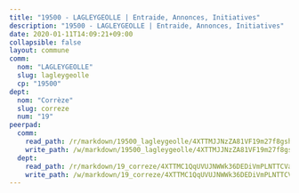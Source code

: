 ```yaml
---
title: "19500 - LAGLEYGEOLLE | Entraide, Annonces, Initiatives"
description: "19500 - LAGLEYGEOLLE | Entraide, Annonces, Initiatives"
date: 2020-01-11T14:09:21+09:00
collapsible: false
layout: commune
comm:
  nom: "LAGLEYGEOLLE"
  slug: lagleygeolle
  cp: "19500"
dept:
  nom: "Corrèze"
  slug: correze
  num: "19"
peerpad:
  comm:
    read_path: /r/markdown/19500_lagleygeolle/4XTTMJJNzZA81VF19m27f8gshAVXc7AaDf36gMz6gsGce3Bgd
    write_path: /w/markdown/19500_lagleygeolle/4XTTMJJNzZA81VF19m27f8gshAVXc7AaDf36gMz6gsGce3Bgd-K3TgTnNgtVdgckGriJW3EoTPrUNgTsx5nY2zZYdD9B7KJDTA9Pdq1PZgsCN6iTgz2nkkf3cY5JHv95MJfQQ8Uwj9DeJubSybwYNu9ZUp9WVHVSZ9gX7pumorRSqyQ5UW6cws48Y9
  dept:
    read_path: /r/markdown/19_correze/4XTTMC1QqUVUJNWWk36DEDiVmPLNTTCVay5E5gwEvpSf36VsS
    write_path: /w/markdown/19_correze/4XTTMC1QqUVUJNWWk36DEDiVmPLNTTCVay5E5gwEvpSf36VsS-K3TgUzu4fqyixiBZaA5Ejd2iCC9xJnV2MqYc8L2r22c4qVWWx9VnJmMAAFTQjLmwLDBGZ9pgHdAtPGZHV6pZb6y2bhgaqXFUJ1Fp1QgihzJpszTr9ow8JcXoeYzTUZfY7Rzzn9sS
---
```


